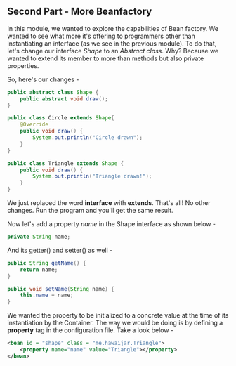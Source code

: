 ## Second Part - More Beanfactory

In this module, we wanted to explore the capabilities of Bean factory. We wanted to see what more it's offering to programmers other than instantiating an interface (as we see in the previous module).
To do that, let's change our interface *Shape* to an *Abstract class*. Why? Because we wanted to extend its member to more than methods but also private properties.

So, here's our changes -

```java
public abstract class Shape {
    public abstract void draw();
}

```

```java
public class Circle extends Shape{
    @Override
    public void draw() {
        System.out.println("Circle drawn");
    }
}
```
```java
public class Triangle extends Shape {
    public void draw() {
        System.out.println("Triangle drawn!");
    }
}
```
We just replaced the word **interface** with **extends**. That's all!
No other changes. Run the program and you'll get the same result.

Now let's add a property *name* in the Shape interface as shown below -
```java
private String name;
```

And its getter() and setter() as well -

```java
public String getName() {
    return name;
}
```
```java
public void setName(String name) {
    this.name = name;
}
```

We wanted the property to be initialized to a concrete value at the time of its instantiation by the Container.
The way we would be doing is by defining a **property** tag in the configuration file. Take a look below -

```xml
<bean id = "shape" class = "me.hawaijar.Triangle">
    <property name="name" value="Triangle"></property>
</bean>
```
